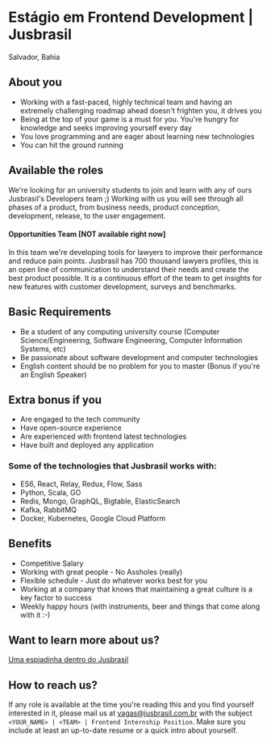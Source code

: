 # Estágio em Frontend Development | Jusbrasil
Salvador, Bahia

## About you
- Working with a fast-paced, highly technical team and having an extremely challenging roadmap ahead doesn't frighten you, it drives you
- Being at the top of your game is a must for you. You're hungry for knowledge and seeks improving yourself every day
- You love programming and are eager about learning new technologies
- You can hit the ground running

## Available the roles
We're looking for an university students to join and learn with any of ours Jusbrasil's Developers team ;) Working with us you will see through all phases of a product, from business needs, product conception, development, release, to the user engagement.

#### Opportunities Team \[NOT available right now\]
In this team we're developing tools for lawyers to improve their performance and reduce pain points. Jusbrasil has 700 thousand lawyers profiles, this is an open line of communication to understand their needs and create the best product possible. It is a continuous effort of the team to get insights for new features with customer development, surveys and benchmarks.

## Basic Requirements
- Be a student of any computing university course (Computer Science/Engineering, Software Engineering, Computer Information Systems, etc)
- Be passionate about software development and computer technologies
- English content should be no problem for you to master (Bonus if you're an English Speaker)

## Extra bonus if you
- Are engaged to the tech community
- Have open-source experience
- Are experienced with frontend latest technologies
- Have built and deployed any application

### Some of the technologies that Jusbrasil works with:
- ES6, React, Relay, Redux, Flow, Sass
- Python, Scala, GO
- Redis, Mongo, GraphQL, Bigtable, ElasticSearch
- Kafka, RabbitMQ
- Docker, Kubernetes, Google Cloud Platform

## Benefits
- Competitive Salary
- Working with great people - No Assholes (really)
- Flexible schedule - Just do whatever works best for you
- Working at a company that knows that maintaining a great culture is a key factor to success
- Weekly happy hours (with instruments, beer and things that come along with it :-)

## Want to learn more about us?
[Uma espiadinha dentro do Jusbrasil](https://danielmurta.jusbrasil.com.br/artigos/383937197/o-o-uma-espiadinha-dentro-do-jusbrasil)

## How to reach us?
If any role is available at the time you're reading this and you find yourself interested in it, please mail us at vagas@jusbrasil.com.br with the subject `<YOUR_NAME> | <TEAM> | Frontend Internship Position`. Make sure you include at least an up-to-date resume or a quick intro about yourself.
